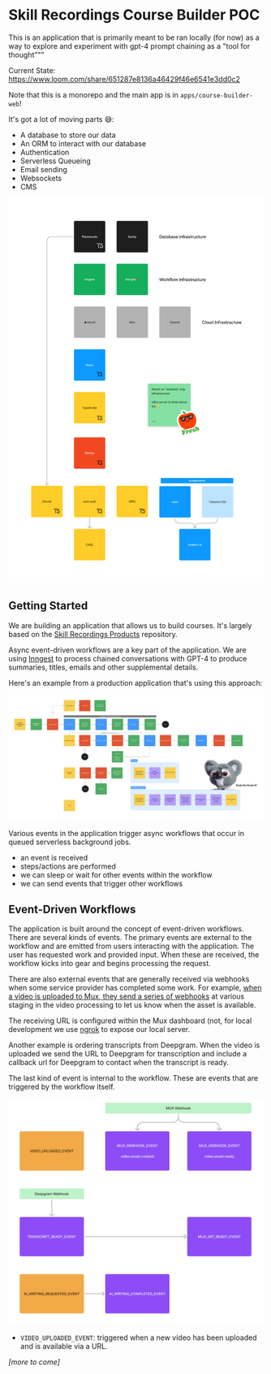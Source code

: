 # Skill Recordings Course Builder POC

This is an application that is primarily meant to be ran locally (for now) as a way to explore and experiment with gpt-4
prompt chaining as a "tool for thought"""

Current State: https://www.loom.com/share/651287e8136a46429f46e6541e3dd0c2

Note that this is a monorepo and the main app is in `apps/course-builder-web`!

It's got a lot of moving parts 😅:

- A database to store our data
- An ORM to interact with our database
- Authentication
- Serverless Queueing
- Email sending
- Websockets
- CMS

![diagram of the stack](./apps/course-builder-web/public/stack.png)

## Getting Started

We are building an application that allows us to build courses. It's largely based on the
[Skill Recordings Products](https://github.com/skillrecordings/products) repository.

Async event-driven workflows are a key part of the application. We are using [Inngest](https://inngest.com) to process
chained conversations with GPT-4 to produce summaries, titles, emails and other supplemental details.

Here's an example from a production application that's using this approach:

![flow chart of generated email workflows](./apps/course-builder-web/public/epic-web-flows.png)

Various events in the application trigger async workflows that occur in queued serverless background jobs.

- an event is received
- steps/actions are performed
- we can sleep or wait for other events within the workflow
- we can send events that trigger other workflows

## Event-Driven Workflows

The application is built around the concept of event-driven workflows. There are several kinds of events. The primary
events are external to the workflow and are emitted from users interacting with the application. The user has requested
work and provided input. When these are received, the workflow kicks into gear and begins processing the request.

There are also external events that are generally received via webhooks when some service provider has completed some
work. For example,
[when a video is uploaded to Mux, they send a series of webhooks](https://docs.mux.com/guides/system/listen-for-webhooks)
at various staging in the video processing to let us know when the asset is available.

The receiving URL is configured within the Mux dashboard (not, for local development we use [ngrok](https://ngrok.com/)
to expose our local server.

Another example is ordering transcripts from Deepgram. When the video is uploaded we send the URL to Deepgram for
transcription and include a callback url for Deepgram to contact when the transcript is ready.

The last kind of event is internal to the workflow. These are events that are triggered by the workflow itself.

![diagram of events](./apps/course-builder-web/public/event-diagram.png)

- `VIDEO_UPLOADED_EVENT`: triggered when a new video has been uploaded and is available via a URL.

_[more to come]_
